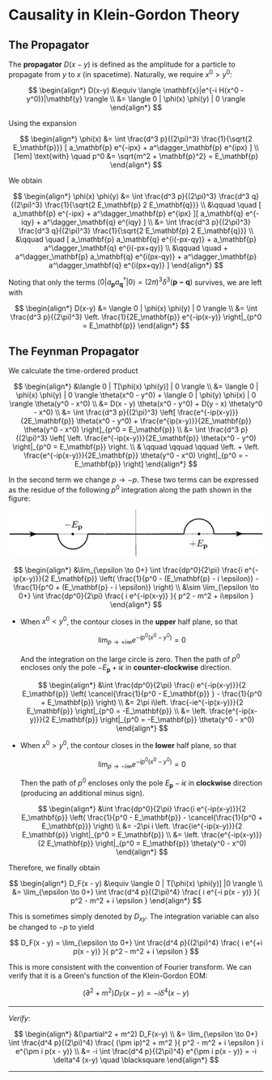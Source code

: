 # Causality in Klein-Gordon Theory

## The Propagator

The **propagator** $D(x-y)$ is defined as the amplitude for a particle to propagate from $y$ to $x$ (in spacetime). Naturally, we require $x^0 > y^0$:

$$
\begin{align*}
    D(x-y) &\equiv 
    \langle \mathbf{x}|e^{-i H(x^0 - y^0)}|\mathbf{y} \rangle
    \\
    &= \langle 0 | \phi(x) \phi(y) | 0 \rangle
\end{align*}
$$

Using the expansion

$$
\begin{align*}
    \phi(x) 
    &= \int \frac{d^3 p}{(2\pi)^3} 
    \frac{1}{\sqrt{2 E_\mathbf{p}}} [
        a_\mathbf{p} e^{-ipx} 
        + a^\dagger_\mathbf{p} e^{ipx}
    ]
    \\[1em] \text{with} \quad
    p^0 &= \sqrt{m^2 + \mathbf{p}^2} = E_\mathbf{p}
\end{align*}
$$

We obtain

$$
\begin{align*}
    \phi(x) \phi(y)
    &= \int \frac{d^3 p}{(2\pi)^3} 
    \frac{d^3 q}{(2\pi)^3} 
    \frac{1}{\sqrt{2 E_\mathbf{p} 2 E_\mathbf{q}}} 
    \\ &\qquad \quad [
        a_\mathbf{p} e^{-ipx} 
        + a^\dagger_\mathbf{p} e^{ipx}
    ][
        a_\mathbf{q} e^{-iqy} 
        + a^\dagger_\mathbf{q} e^{iqy}
    ]
    \\
    &= \int \frac{d^3 p}{(2\pi)^3} 
    \frac{d^3 q}{(2\pi)^3} 
    \frac{1}{\sqrt{2 E_\mathbf{p} 2 E_\mathbf{q}}} 
    \\ &\qquad \quad [
        a_\mathbf{p} a_\mathbf{q} e^{i(-px-qy)}
        + a_\mathbf{p} a^\dagger_\mathbf{q} e^{i(-px+qy)}
        \\ &\qquad \quad
        + a^\dagger_\mathbf{p} a_\mathbf{q} e^{i(px-qy)}
        + a^\dagger_\mathbf{p} a^\dagger_\mathbf{q} e^{i(px+qy)}
    ]
\end{align*}
$$

Noting that only the terms $\langle 0 | a_\mathbf{p} a_\mathbf{q}^\dagger |0\rangle = (2\pi)^3 \delta^3 (\mathbf{p-q})$ survives, we are left with

$$
\begin{align*}
    D(x-y) &= \langle 0 | \phi(x) \phi(y) | 0 \rangle
    \\
    &= \int \frac{d^3 p}{(2\pi)^3} \left.
    \frac{1}{2E_\mathbf{p}} e^{-ip(x-y)}
    \right|_{p^0 = E_\mathbf{p}}
\end{align*}
$$

## The Feynman Propagator

We calculate the time-ordered product

$$
\begin{align*}
    &\langle 0 | T[\phi(x) \phi(y)] | 0 \rangle
    \\
    &= \langle 0 | \phi(x) \phi(y) | 0 \rangle \theta(x^0 - y^0)
    + \langle 0 | \phi(y) \phi(x) | 0 \rangle \theta(y^0 - x^0)
    \\
    &= D(x - y) \theta(x^0 - y^0)
    + D(y - x) \theta(y^0 - x^0)
    \\
    &= \int \frac{d^3 p}{(2\pi)^3} \left[
        \frac{e^{-ip(x-y)}}{2E_\mathbf{p}} \theta(x^0 - y^0)
        + \frac{e^{ip(x-y)}}{2E_\mathbf{p}} \theta(y^0 - x^0)
    \right]_{p^0 = E_\mathbf{p}}
    \\
    &= \int \frac{d^3 p}{(2\pi)^3} \left[
        \left.
        \frac{e^{-ip(x-y)}}{2E_\mathbf{p}} \theta(x^0 - y^0)
        \right|_{p^0 = E_\mathbf{p}}
        \right. \\ & \qquad \qquad \qquad \left.
        + \left.
        \frac{e^{-ip(x-y)}}{2E_\mathbf{p}} \theta(y^0 - x^0)
        \right|_{p^0 = -E_\mathbf{p}}
    \right]
\end{align*}
$$

In the second term we change $p \to -p$. These two terms can be expressed as the residue of the following $p^0$ integration along the path shown in the figure:

<center>
<img src="images/p0-int-DF.png" width="500px">
</center>

$$
\begin{align*}
    &\lim_{\epsilon \to 0+} \int \frac{dp^0}{2\pi}
    \frac{i e^{-ip(x-y)}}{2 E_\mathbf{p}} \left(
        \frac{1}{p^0 - (E_\mathbf{p} - i \epsilon)} 
        - \frac{1}{p^0 + (E_\mathbf{p} - i \epsilon)}
    \right)
    \\
    &\sim \lim_{\epsilon \to 0+} \int \frac{dp^0}{2\pi}
    \frac{
        i e^{-ip(x-y)}
    }{
        p^2 - m^2 + i\epsilon
    }
\end{align*}
$$

- When $x^0 < y^0$, the contour closes in the **upper** half plane, so that 
    
    $$
    \lim_{p \to +i\infty} e^{-ip^0(x^0-y^0)} = 0
    $$
    
    And the integration on the large circle is zero. Then the path of $p^0$ encloses only the pole $-E_\mathbf{p} + i \epsilon$ in **counter-clockwise** direction.

    $$
    \begin{align*}
        &\int \frac{dp^0}{2\pi}
        \frac{i e^{-ip(x-y)}}{2 E_\mathbf{p}} \left(
            \cancel{\frac{1}{p^0 - E_\mathbf{p}} }
            - \frac{1}{p^0 + E_\mathbf{p}}
        \right)
        \\
        &= 2\pi i\left. \frac{-ie^{-ip(x-y)}}{2 E_\mathbf{p}} 
        \right|_{p^0 = -E_\mathbf{p}}
        \\
        &= \left. \frac{e^{-ip(x-y)}}{2 E_\mathbf{p}} 
        \right|_{p^0 = -E_\mathbf{p}} \theta(y^0 - x^0)
    \end{align*}
    $$

- When $x^0 > y^0$, the contour closes in the **lower** half plane, so that 
    
    $$
    \lim_{p \to -i\infty} e^{-ip^0(x^0-y^0)} = 0
    $$

    Then the path of $p^0$ encloses only the pole $E_\mathbf{p} - i \epsilon$ in **clockwise** direction (producing an additional minus sign).

    $$
    \begin{align*}
        &\int \frac{dp^0}{2\pi}
        \frac{i e^{-ip(x-y)}}{2 E_\mathbf{p}} \left(
            \frac{1}{p^0 - E_\mathbf{p}} 
            - \cancel{\frac{1}{p^0 + E_\mathbf{p}}}
        \right)
        \\
        &= -2\pi i \left. \frac{ie^{-ip(x-y)}}{2 E_\mathbf{p}} 
        \right|_{p^0 = E_\mathbf{p}}
        \\
        &= \left. \frac{e^{-ip(x-y)}}{2 E_\mathbf{p}} 
        \right|_{p^0 = E_\mathbf{p}} \theta(y^0 - x^0)
    \end{align*}
    $$

Therefore, we finally obtain

$$
\begin{align*}
    D_F(x - y)
    &\equiv \langle 0 | T[\phi(x) \phi(y)] |0 \rangle
    \\
    &= \lim_{\epsilon \to 0+}
    \int \frac{d^4 p}{(2\pi)^4}
    \frac{
        i e^{-i p(x - y)}
    }{
        p^2 - m^2 + i \epsilon
    }
\end{align*}
$$

This is sometimes simply denoted by $D_{xy}$. The integration variable can also be changed to $-p$ to yield

$$
D_F(x - y)
= \lim_{\epsilon \to 0+}
\int \frac{d^4 p}{(2\pi)^4}
\frac{
    i e^{+i p(x - y)}
}{
    p^2 - m^2 + i \epsilon
}
$$

This is more consistent with the convention of Fourier transform. We can verify that it is a Green's function of the Klein-Gordon EOM:

$$
(\partial^2 + m^2) D_F(x-y)
= -i \delta^4 (x-y)
$$

----

*Verify*:

$$
\begin{align*}
    &(\partial^2 + m^2) D_F(x-y)
    \\
    &= \lim_{\epsilon \to 0+} \int \frac{d^4 p}{(2\pi)^4}
    \frac{
        (\pm ip)^2 + m^2
    }{
        p^2 - m^2 + i \epsilon
    } i e^{\pm i p(x - y)}
    \\
    &= -i \int \frac{d^4 p}{(2\pi)^4}
    e^{\pm i p(x - y)}
    = -i \delta^4 (x-y) \quad \blacksquare
\end{align*}
$$

----
